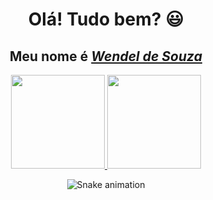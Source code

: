 <div>
  <h1 align="center">Olá! Tudo bem? 😃️</h1>
  <h2 align="center">Meu nome é <a href="https://www.linkedin.com/in/wendel-souza-367886a1/"><i>Wendel de Souza</i></a></h2>
</div>


<div align="center">
  <a href="https://github.com/wendeldesouza">
    <img height="150em" src="https://github-readme-stats.vercel.app/api?username=wendeldesouza&count_private=true&include_all_commits=true&show_icons=true&theme=dracula&hide_border=false&show_owner=true"/>
    <img height="150em" src="https://github-readme-stats.vercel.app/api/top-langs/?username=wendeldesouza&theme=dracula&hide_border=false&&layout=compact"/>
  </a>
</div>




<div align="center">
  
  ![Snake animation](https://github.com/danielbped/danielbped/blob/output/github-contribution-grid-snake.svg)
  
</div>



